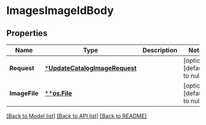 # ImagesImageIdBody

## Properties
Name | Type | Description | Notes
------------ | ------------- | ------------- | -------------
**Request** | [***UpdateCatalogImageRequest**](UpdateCatalogImageRequest.md) |  | [optional] [default to null]
**ImageFile** | [****os.File**](*os.File.md) |  | [optional] [default to null]

[[Back to Model list]](../README.md#documentation-for-models) [[Back to API list]](../README.md#documentation-for-api-endpoints) [[Back to README]](../README.md)

